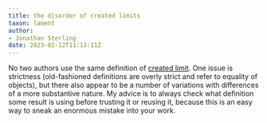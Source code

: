 ```yaml
---
title: the disorder of created limits
taxon: lament
author:
- Jonathan Sterling
date: 2023-02-12T11:13:11Z
---
```


No two authors use the same definition of [created limit](jms-001H). One issue is strictness (old-fashioned definitions are overly strict and refer to equality of objects), but there also appear to be a number of variations with differences of a more substantive nature. My advice is to always check what definition some result is using before trusting it or reusing it, because this is an easy way to sneak an enormous mistake into your work.
